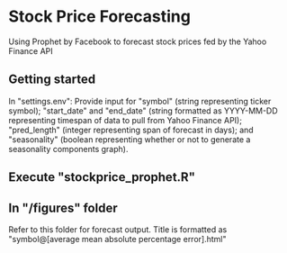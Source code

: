 # Stock Price Forecasting
Using Prophet by Facebook to forecast stock prices fed by the Yahoo Finance API

## Getting started
In "settings.env":
Provide input for "symbol" (string representing ticker symbol); "start_date" and "end_date" (string formatted as YYYY-MM-DD representing timespan of data to pull from Yahoo Finance API); "pred_length" (integer representing span of forecast in days); and "seasonality" (boolean representing whether or not to generate a seasonality components graph).

## Execute "stockprice_prophet.R"

## In "/figures" folder
Refer to this folder for forecast output. Title is formatted as "symbol@[average mean absolute percentage error].html"
